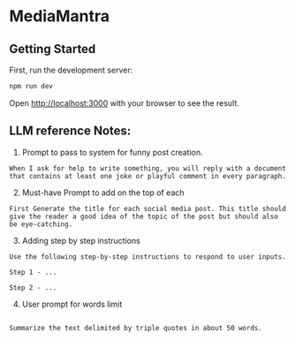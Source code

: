 # MediaMantra
## Getting Started

First, run the development server:

```bash
npm run dev
```

Open [http://localhost:3000](http://localhost:3000) with your browser to see the result.

## LLM reference Notes:
1. Prompt to pass to system for funny post creation.
```
When I ask for help to write something, you will reply with a document that contains at least one joke or playful comment in every paragraph.
```

2. Must-have Prompt to add on the top of each
```
First Generate the title for each social media post. This title should give the reader a good idea of the topic of the post but should also be eye-catching.
```

3. Adding step by step instructions
```
Use the following step-by-step instructions to respond to user inputs.

Step 1 - ...

Step 2 - ...
```

4. User prompt for words limit
```

Summarize the text delimited by triple quotes in about 50 words.

